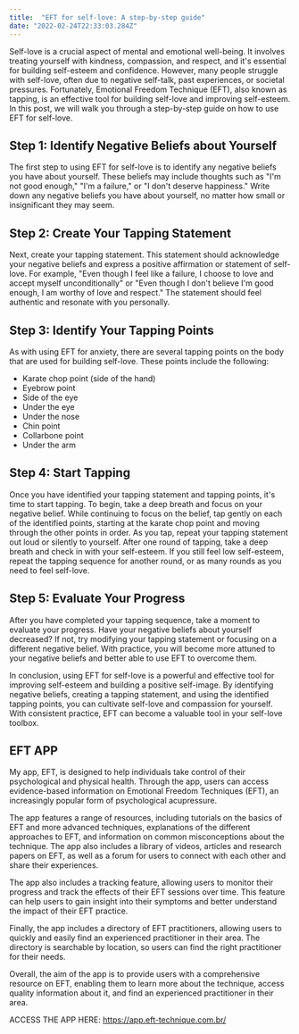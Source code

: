 ```yaml
---
title:  "EFT for self-love: A step-by-step guide"
date: "2022-02-24T22:33:03.284Z"
---
```


Self-love is a crucial aspect of mental and emotional well-being. It involves treating yourself with kindness, compassion, and respect, and it's essential for building self-esteem and confidence. However, many people struggle with self-love, often due to negative self-talk, past experiences, or societal pressures. Fortunately, Emotional Freedom Technique (EFT), also known as tapping, is an effective tool for building self-love and improving self-esteem. In this post, we will walk you through a step-by-step guide on how to use EFT for self-love.

## Step 1: Identify Negative Beliefs about Yourself

The first step to using EFT for self-love is to identify any negative beliefs you have about yourself. These beliefs may include thoughts such as "I'm not good enough," "I'm a failure," or "I don't deserve happiness." Write down any negative beliefs you have about yourself, no matter how small or insignificant they may seem.

## Step 2: Create Your Tapping Statement

Next, create your tapping statement. This statement should acknowledge your negative beliefs and express a positive affirmation or statement of self-love. For example, "Even though I feel like a failure, I choose to love and accept myself unconditionally" or "Even though I don't believe I'm good enough, I am worthy of love and respect." The statement should feel authentic and resonate with you personally.

## Step 3: Identify Your Tapping Points

As with using EFT for anxiety, there are several tapping points on the body that are used for building self-love. These points include the following:

* Karate chop point (side of the hand)
* Eyebrow point
* Side of the eye
* Under the eye
* Under the nose
* Chin point
* Collarbone point
* Under the arm
## Step 4: Start Tapping

Once you have identified your tapping statement and tapping points, it's time to start tapping. To begin, take a deep breath and focus on your negative belief. While continuing to focus on the belief, tap gently on each of the identified points, starting at the karate chop point and moving through the other points in order. As you tap, repeat your tapping statement out loud or silently to yourself. After one round of tapping, take a deep breath and check in with your self-esteem. If you still feel low self-esteem, repeat the tapping sequence for another round, or as many rounds as you need to feel self-love.

## Step 5: Evaluate Your Progress

After you have completed your tapping sequence, take a moment to evaluate your progress. Have your negative beliefs about yourself decreased? If not, try modifying your tapping statement or focusing on a different negative belief. With practice, you will become more attuned to your negative beliefs and better able to use EFT to overcome them.

In conclusion, using EFT for self-love is a powerful and effective tool for improving self-esteem and building a positive self-image. By identifying negative beliefs, creating a tapping statement, and using the identified tapping points, you can cultivate self-love and compassion for yourself. With consistent practice, EFT can become a valuable tool in your self-love toolbox.


## EFT APP

My app, EFT, is designed to help individuals take control of their psychological and physical health. Through the app, users can access evidence-based information on Emotional Freedom Techniques (EFT), an increasingly popular form of psychological acupressure.

The app features a range of resources, including tutorials on the basics of EFT and more advanced techniques, explanations of the different approaches to EFT, and information on common misconceptions about the technique. The app also includes a library of videos, articles and research papers on EFT, as well as a forum for users to connect with each other and share their experiences.

The app also includes a tracking feature, allowing users to monitor their progress and track the effects of their EFT sessions over time. This feature can help users to gain insight into their symptoms and better understand the impact of their EFT practice.

Finally, the app includes a directory of EFT practitioners, allowing users to quickly and easily find an experienced practitioner in their area. The directory is searchable by location, so users can find the right practitioner for their needs.

Overall, the aim of the app is to provide users with a comprehensive resource on EFT, enabling them to learn more about the technique, access quality information about it, and find an experienced practitioner in their area.

ACCESS THE APP HERE: https://app.eft-technique.com.br/
